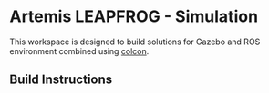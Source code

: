 # Artemis LEAPFROG - Simulation

This workspace is designed to build solutions for Gazebo and ROS environment combined using [colcon](https://colcon.readthedocs.io/en/released/).


## Build Instructions

